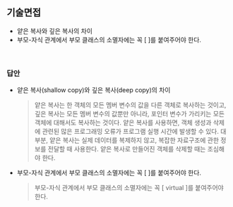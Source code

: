 ## 기술면접

- 얕은 복사와 깊은 복사의 차이
- 부모-자식 관계에서 부모 클래스의 소멸자에는 꼭 [       ]를 붙여주어야 한다.

</br>

### 답안

- 얕은 복사(shallow copy)와 깊은 복사(deep copy)의 차이

  > 얕은 복사는 한 객체의 모든 멤버 변수의 값을 다른 객체로 복사하는 것이고, 깊은 복사는 모든 멤버 변수의 값뿐만 아니라, 포인터 변수가 가리키는 모든 객체에 대해서도 복사하는 것이다.
  > 얕은 복사를 사용하면, 객체 생성과 삭제에 관련된 많은 프로그래밍 오류가 프로그램 실행 시간에 발생할 수 있다. 대부분, 얕은 복사는 실제 데이터를 복제하지 않고, 복잡한 자료구조에 관한 정보를 전달할 때 사용한다. 얕은 복사로 만들어진 객체를 삭제할 때는 조심해야 한다.

- 부모-자식 관계에서 부모 클래스의 소멸자에는 꼭 [       ]를 붙여주어야 한다.

  > 부모-자식 관계에서 부모 클래스의 소멸자에는 꼭 [ virtual ]를 붙여주어야 한다.
